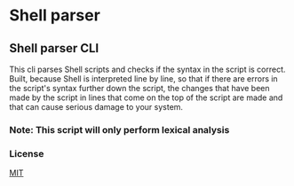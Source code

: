 # Shell parser

## Shell parser CLI

This cli parses Shell scripts and checks if the syntax in the script is correct.
Built, because Shell is interpreted line by line, so that if there are errors in the script's syntax further down the script, the changes that have been made by the script in lines that come on the top of the script are made and that can cause serious damage to your system.

### Note: This script will only perform lexical analysis

### License
[MIT](https://github.com/CmdIglo/shprs/blob/main/LICENSE)
